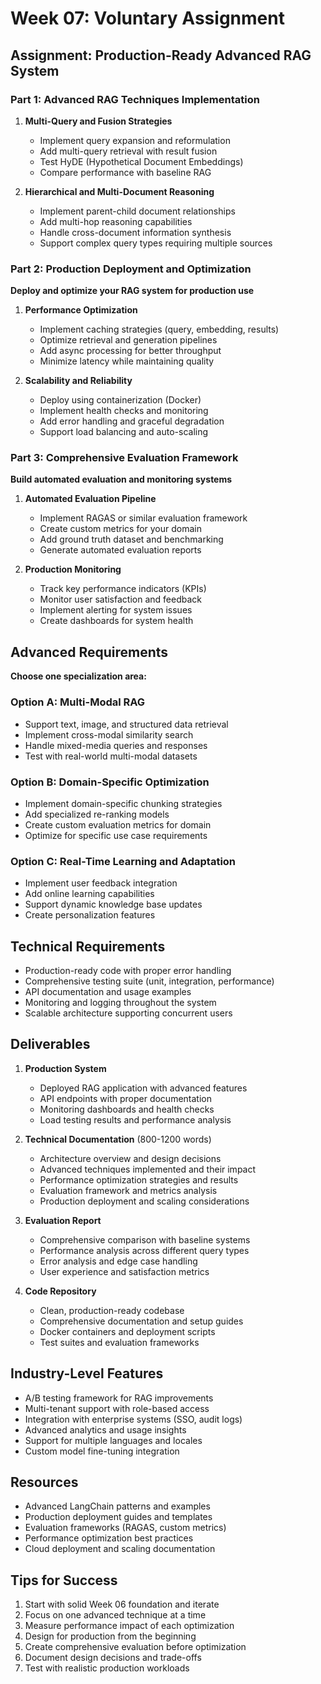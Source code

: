 # Week 07: Voluntary Assignment

## Assignment: Production-Ready Advanced RAG System

### Part 1: Advanced RAG Techniques Implementation

1. **Multi-Query and Fusion Strategies**
   - Implement query expansion and reformulation
   - Add multi-query retrieval with result fusion
   - Test HyDE (Hypothetical Document Embeddings)
   - Compare performance with baseline RAG

2. **Hierarchical and Multi-Document Reasoning**
   - Implement parent-child document relationships
   - Add multi-hop reasoning capabilities
   - Handle cross-document information synthesis
   - Support complex query types requiring multiple sources

### Part 2: Production Deployment and Optimization
**Deploy and optimize your RAG system for production use**

1. **Performance Optimization**
   - Implement caching strategies (query, embedding, results)
   - Optimize retrieval and generation pipelines
   - Add async processing for better throughput
   - Minimize latency while maintaining quality

2. **Scalability and Reliability**
   - Deploy using containerization (Docker)
   - Implement health checks and monitoring
   - Add error handling and graceful degradation
   - Support load balancing and auto-scaling

### Part 3: Comprehensive Evaluation Framework
**Build automated evaluation and monitoring systems**

1. **Automated Evaluation Pipeline**
   - Implement RAGAS or similar evaluation framework
   - Create custom metrics for your domain
   - Add ground truth dataset and benchmarking
   - Generate automated evaluation reports

2. **Production Monitoring**
   - Track key performance indicators (KPIs)
   - Monitor user satisfaction and feedback
   - Implement alerting for system issues
   - Create dashboards for system health

## Advanced Requirements

**Choose one specialization area:**

### Option A: Multi-Modal RAG
- Support text, image, and structured data retrieval
- Implement cross-modal similarity search
- Handle mixed-media queries and responses
- Test with real-world multi-modal datasets

### Option B: Domain-Specific Optimization
- Implement domain-specific chunking strategies
- Add specialized re-ranking models
- Create custom evaluation metrics for domain
- Optimize for specific use case requirements

### Option C: Real-Time Learning and Adaptation
- Implement user feedback integration
- Add online learning capabilities
- Support dynamic knowledge base updates
- Create personalization features

## Technical Requirements
- Production-ready code with proper error handling
- Comprehensive testing suite (unit, integration, performance)
- API documentation and usage examples
- Monitoring and logging throughout the system
- Scalable architecture supporting concurrent users

## Deliverables
1. **Production System**
   - Deployed RAG application with advanced features
   - API endpoints with proper documentation
   - Monitoring dashboards and health checks
   - Load testing results and performance analysis

2. **Technical Documentation** (800-1200 words)
   - Architecture overview and design decisions
   - Advanced techniques implemented and their impact
   - Performance optimization strategies and results
   - Evaluation framework and metrics analysis
   - Production deployment and scaling considerations

3. **Evaluation Report**
   - Comprehensive comparison with baseline systems
   - Performance analysis across different query types
   - Error analysis and edge case handling
   - User experience and satisfaction metrics

4. **Code Repository**
   - Clean, production-ready codebase
   - Comprehensive documentation and setup guides
   - Docker containers and deployment scripts
   - Test suites and evaluation frameworks

## Industry-Level Features
- A/B testing framework for RAG improvements
- Multi-tenant support with role-based access
- Integration with enterprise systems (SSO, audit logs)
- Advanced analytics and usage insights
- Support for multiple languages and locales
- Custom model fine-tuning integration

## Resources
- Advanced LangChain patterns and examples
- Production deployment guides and templates
- Evaluation frameworks (RAGAS, custom metrics)
- Performance optimization best practices
- Cloud deployment and scaling documentation

## Tips for Success
1. Start with solid Week 06 foundation and iterate
2. Focus on one advanced technique at a time
3. Measure performance impact of each optimization
4. Design for production from the beginning
5. Create comprehensive evaluation before optimization
6. Document design decisions and trade-offs
7. Test with realistic production workloads 